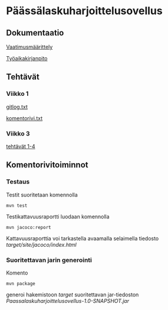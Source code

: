 # Päässälaskuharjoittelusovellus
## Dokumentaatio
[Vaatimusmäärittely](https://github.com/vilsuo/ot-harjoitustyo/blob/master/dokumentointi/vaatimusmaarittely.md)

[Työaikakirjanpito](https://github.com/vilsuo/ot-harjoitustyo/blob/master/tyoaikakirjanpito.md)
## Tehtävät
### Viikko 1
[gitlog.txt](https://github.com/vilsuo/ot-harjoitustyo/blob/master/laskarit/viikko1/gitlog.txt)

[komentorivi.txt](https://github.com/vilsuo/ot-harjoitustyo/blob/master/laskarit/viikko1/komentorivi.txt)
### Viikko 3
[tehtävät 1-4](https://github.com/vilsuo/ot-harjoitustyo/tree/master/laskarit/viikko3)

## Komentorivitoiminnot
### Testaus
Testit suoritetaan komennolla
```
mvn test
```

Testikattavuusraportti luodaan komennolla
```
mvn jacoco:report
```
Kattavuusraporttia voi tarkastella avaamalla selaimella tiedosto *target/site/jacoco/index.html*

### Suoritettavan jarin generointi
Komento
```
mvn package
```
generoi hakemistoon *target* suoritettavan jar-tiedoston *Paassalaskuharjoittelusovellus-1.0-SNAPSHOT.jar*


